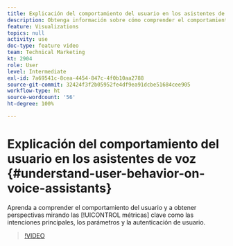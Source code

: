 ```yaml
---
title: Explicación del comportamiento del usuario en los asistentes de voz
description: Obtenga información sobre cómo comprender el comportamiento del usuario y obtener perspectivas consultando métricas clave como intenciones principales, parámetros y autenticación de usuarios.
feature: Visualizations
topics: null
activity: use
doc-type: feature video
team: Technical Marketing
kt: 2904
role: User
level: Intermediate
exl-id: 7a69541c-8cea-4454-847c-4f0b10aa2788
source-git-commit: 32424f3f2b05952fe4df9ea91dcbe51684cee905
workflow-type: ht
source-wordcount: '56'
ht-degree: 100%

---
```


# Explicación del comportamiento del usuario en los asistentes de voz {#understand-user-behavior-on-voice-assistants}

Aprenda a comprender el comportamiento del usuario y a obtener perspectivas mirando las [!UICONTROL métricas] clave como las intenciones principales, los parámetros y la autenticación de usuario.

>[!VIDEO](https://video.tv.adobe.com/v/27227/?quality=9)
